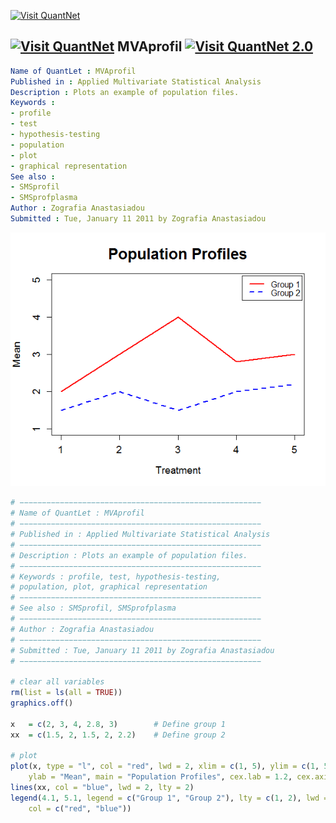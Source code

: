 
[<img src="https://github.com/QuantLet/Styleguide-and-Validation-procedure/blob/master/pictures/banner.png" alt="Visit QuantNet">](http://quantlet.de/index.php?p=info)

## [<img src="https://github.com/QuantLet/Styleguide-and-Validation-procedure/blob/master/pictures/qloqo.png" alt="Visit QuantNet">](http://quantlet.de/) **MVAprofil** [<img src="https://github.com/QuantLet/Styleguide-and-Validation-procedure/blob/master/pictures/QN2.png" width="60" alt="Visit QuantNet 2.0">](http://quantlet.de/d3/ia)

```yaml
Name of QuantLet : MVAprofil
Published in : Applied Multivariate Statistical Analysis
Description : Plots an example of population files.
Keywords :
- profile
- test
- hypothesis-testing
- population
- plot
- graphical representation
See also :
- SMSprofil
- SMSprofplasma
Author : Zografia Anastasiadou
Submitted : Tue, January 11 2011 by Zografia Anastasiadou
```

![Picture1](MVAprofil.png)


```r
# −−−−−−−−−−−−−−−−−−−−−−−−−−−−−−−−−−−−−−−−−−−−−−−−−−−−−−
# Name of QuantLet : MVAprofil
# −−−−−−−−−−−−−−−−−−−−−−−−−−−−−−−−−−−−−−−−−−−−−−−−−−−−−−
# Published in : Applied Multivariate Statistical Analysis
# −−−−−−−−−−−−−−−−−−−−−−−−−−−−−−−−−−−−−−−−−−−−−−−−−−−−−−
# Description : Plots an example of population files.
# −−−−−−−−−−−−−−−−−−−−−−−−−−−−−−−−−−−−−−−−−−−−−−−−−−−−−−
# Keywords : profile, test, hypothesis-testing,
# population, plot, graphical representation
# −−−−−−−−−−−−−−−−−−−−−−−−−−−−−−−−−−−−−−−−−−−−−−−−−−−−−−
# See also : SMSprofil, SMSprofplasma
# −−−−−−−−−−−−−−−−−−−−−−−−−−−−−−−−−−−−−−−−−−−−−−−−−−−−−−
# Author : Zografia Anastasiadou
# −−−−−−−−−−−−−−−−−−−−−−−−−−−−−−−−−−−−−−−−−−−−−−−−−−−−−−
# Submitted : Tue, January 11 2011 by Zografia Anastasiadou
# −−−−−−−−−−−−−−−−−−−−−−−−−−−−−−−−−−−−−−−−−−−−−−−−−−−−−−

# clear all variables
rm(list = ls(all = TRUE))
graphics.off()

x   = c(2, 3, 4, 2.8, 3)        # Define group 1
xx  = c(1.5, 2, 1.5, 2, 2.2)    # Define group 2

# plot
plot(x, type = "l", col = "red", lwd = 2, xlim = c(1, 5), ylim = c(1, 5), xlab = "Treatment", 
    ylab = "Mean", main = "Population Profiles", cex.lab = 1.2, cex.axis = 1.2, cex.main = 1.8)
lines(xx, col = "blue", lwd = 2, lty = 2)
legend(4.1, 5.1, legend = c("Group 1", "Group 2"), lty = c(1, 2), lwd = c(2, 2), 
    col = c("red", "blue"))

```
